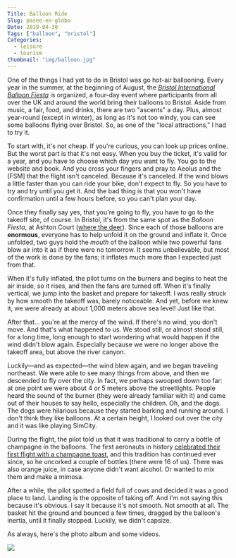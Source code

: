 ```yaml
---
Title: Balloon Ride
Slug: paseo-en-globo
Date: 2019-04-30
Tags: ["balloon", "bristol"]
Categories:
  - leisure
  - tourism
thumbnail: "img/balloon.jpg"
---
```


One of the things I had yet to do in Bristol was go hot-air
ballooning.  Every year in the summer, at the beginning of August, the
[_Bristol International Balloon Fiesta_][fiesta] is organized, a
four-day event where participants from all over the UK and around the
world bring their balloons to Bristol. Aside from music, a fair, food,
and drinks, there are two "ascents" a day. Plus, almost year-round
(except in winter), as long as it's not too windy, you can see some
balloons flying over Bristol. So, as one of the "local attractions," I
had to try it.

To start with, it's not cheap. If you're curious, you can look up
prices online. But the worst part is that it's not easy. When you buy
the ticket, it's valid for a year, and you have to choose which day
you want to fly. You go to the website and book. And you cross your
fingers and pray to Aeolus and the [FSM] that the flight isn't
canceled. Because it's canceled. If the wind blows a little faster
than you can ride your bike, don't expect to fly. So you have to try
and try until you get it. And the bad thing is that you won't have
confirmation until a few hours before, so you can't plan your day.

Once they finally say yes, that you're going to fly, you have to go to
the takeoff site, of course. In Bristol, it's from the same spot as
the _Balloon Fiesta_, at Ashton Court ([where the deer][deer]). Since
each of those balloons are **enormous**, everyone has to help unfold it
on the ground and inflate it. Once unfolded, two guys hold the _mouth_
of the balloon while two powerful fans blow air into it as if there
were no tomorrow. It seems unbelievable, but most of the work is done
by the fans; it inflates much more than I expected just from that.

When it's fully inflated, the pilot turns on the burners and begins to
heat the air inside, so it rises, and then the fans are turned
off. When it's finally vertical, we jump into the basket and prepare
for takeoff. I was really struck by how smooth the takeoff was, barely
noticeable. And yet, before we knew it, we were already at about 1,000
meters above sea level! Just like that.

After that… you're at the mercy of the wind. If there's no wind, you
don't move. And that's what happened to us. We stood still, or almost
stood still, for a long time, long enough to start wondering what
would happen if the wind didn't blow again. Especially because we were
no longer above the takeoff area, but above the river canyon.

Luckily—and as expected—the wind blew again, and we began traveling
northeast. We were able to see many things from above, and then we
descended to fly over the city. In fact, we perhaps swooped down too
far: at one point we were about 4 or 5 meters above the
streetlights. People heard the sound of the burner (they were already
familiar with it) and came out of their houses to say hello,
especially the children. Oh, and the dogs. The dogs were hilarious
because they started barking and running around. I don't think they
like balloons. At a certain height, I looked out over the city and it
was like playing SimCity.

During the flight, the pilot told us that it was traditional to carry
a bottle of champagne in the balloons. The first aeronauts in history
[celebrated their first flight with a champagne toast][brindis], and
this tradition has continued ever since, so he uncorked a couple of
bottles (there were 16 of us). There was also orange juice, in case
anyone didn't want alcohol. Or wanted to mix them and make a mimosa.

After a while, the pilot spotted a field full of cows and decided it
was a good place to land. Landing is the opposite of taking off. And
I'm not saying this because it's obvious. I say it because it's not
smooth. Not smooth at all. The basket hit the ground and bounced a few
times, dragged by the balloon's inertia, until it finally
stopped. Luckily, we didn't capsize.

As always, here's the photo album and some videos.

<a data-flickr-embed="true" data-header="true" data-footer="true" href="https://www.flickr.com/photos/149690786@N07/albums/72157678111626387" title="Balloon ride"><img src="https://live.staticflickr.com/65535/32845124747_b0842b74f7_b.jpg"/></a><script async src="//embedr.flickr.com/assets/client-code.js" charset="utf-8"></script>

[Fiesta]: http://bristolballoonfiesta.co.uk/
[deer]: ../ciervos
[Brindis]: http://www.globoscolombia.com/historia-de-laosostacion-76-45-es
